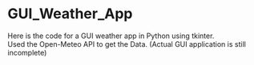 # GUI_Weather_App  
Here is the code for a GUI weather app in Python using tkinter.   
Used the Open-Meteo API to get the Data. (Actual GUI application is still incomplete)


